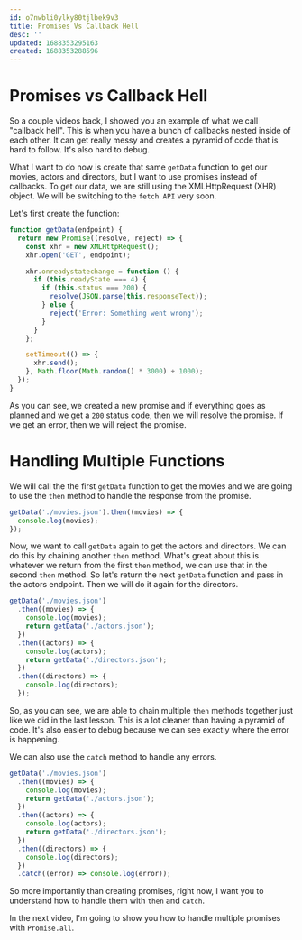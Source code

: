 ```yaml
---
id: o7nwbli0ylky80tjlbek9v3
title: Promises Vs Callback Hell
desc: ''
updated: 1688353295163
created: 1688353288596
---
```

# Promises vs Callback Hell

So a couple videos back, I showed you an example of what we call "callback hell". This is when you have a bunch of callbacks nested inside of each other. It can get really messy and creates a pyramid of code that is hard to follow. It's also hard to debug.

What I want to do now is create that same `getData` function to get our movies, actors and directors, but I want to use promises instead of callbacks. To get our data, we are still using the XMLHttpRequest (XHR) object. We will be switching to the `fetch API` very soon.

Let's first create the function:

```js
function getData(endpoint) {
  return new Promise((resolve, reject) => {
    const xhr = new XMLHttpRequest();
    xhr.open('GET', endpoint);

    xhr.onreadystatechange = function () {
      if (this.readyState === 4) {
        if (this.status === 200) {
          resolve(JSON.parse(this.responseText));
        } else {
          reject('Error: Something went wrong');
        }
      }
    };

    setTimeout(() => {
      xhr.send();
    }, Math.floor(Math.random() * 3000) + 1000);
  });
}
```

As you can see, we created a new promise and if everything goes as planned and we get a `200` status code, then we will resolve the promise. If we get an error, then we will reject the promise.

# Handling Multiple Functions

We will call the the first `getData` function to get the movies and we are going to use the `then` method to handle the response from the promise.

```js
getData('./movies.json').then((movies) => {
  console.log(movies);
});
```

Now, we want to call `getData` again to get the actors and directors. We can do this by chaining another `then` method. What's great about this is whatever we return from the first `then` method, we can use that in the second `then` method. So let's return the next `getData` function and pass in the actors endpoint. Then we will do it again for the directors.

```js
getData('./movies.json')
  .then((movies) => {
    console.log(movies);
    return getData('./actors.json');
  })
  .then((actors) => {
    console.log(actors);
    return getData('./directors.json');
  })
  .then((directors) => {
    console.log(directors);
  });
```

So, as you can see, we are able to chain multiple `then` methods together just like we did in the last lesson. This is a lot cleaner than having a pyramid of code. It's also easier to debug because we can see exactly where the error is happening.

We can also use the `catch` method to handle any errors.

```js
getData('./movies.json')
  .then((movies) => {
    console.log(movies);
    return getData('./actors.json');
  })
  .then((actors) => {
    console.log(actors);
    return getData('./directors.json');
  })
  .then((directors) => {
    console.log(directors);
  })
  .catch((error) => console.log(error));
```

So more importantly than creating promises, right now, I want you to understand how to handle them with `then` and `catch`.

In the next video, I'm going to show you how to handle multiple promises with `Promise.all`.
